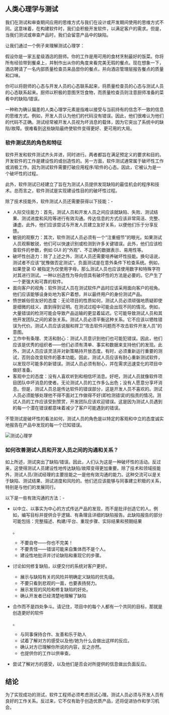 ## 人类心理学与测试

我们在测试和审查期间应用的思维方式与我们在设计或开发期间使用的思维方式不同。这意味着，在构建软件时，我们会积极开发软件，以满足客户的需求。但是，当我们测试或审查产品时，我们会留意产品中的缺陷。

让我们通过一个例子来理解测试心理学：

假设你是一家五星级酒店的厨师。你的工作是用可用的食材烹制最好的饭菜。你将所有经验带到餐桌上，并制作出从你的角度来看完美无瑕的餐点。现在想象一下，酒店聘请了一名内部质量检查员来品尝你的餐点，并向酒店管理层报告餐点的质量和口味。

你可以将厨师的心态与开发人员的心态联系起来，将质量检查员的心态与测试人员的心态联系起来。厨师以积极的意图烹饪食物，而质量检查员则注意厨师准备的菜肴中的缺陷/错误。

一种称为确认偏差的人类心理学元素是指难以接受与当前持有的信念不一致的信息的思维方式。例如，开发人员认为他们的代码没有错误。因此，他们很难认为他们的代码不正确。测试经常被开发人员视为坏消息的载体，因为它突出了系统中的缺陷/故障。很难看到这些缺陷最终使软件变得更好、更可用的大局。

### 软件测试员的角色和特征

软件开发和软件测试齐头并进，同时进行。两者都旨在满足预定义的要求和目的。开发软件的工作是建设性的或创造性的。另一方面，软件测试通常属于破坏性工作或消极工作。因为测试软件需要打破应用程序/软件的心态。因此，它被认为是一个破坏性的过程。

此外，软件测试已经建立了旨在为测试人员提供发现缺陷的最佳机会的程序和技术。总而言之，软件测试是实现建设性目的的破坏性过程。

除了技术技能外，软件测试人员还需要获得以下技能：-

-   人际交往能力：首先，测试人员和开发人员之间应该就缺陷、失败、测试结果、测试进度和风险等进行有效沟通。传达信息的方式应该非常简洁、完整、谦虚。此外，他们应该尝试与开发人员建立友好关系，以便他们乐于分享反馈。
-   敏锐的观察力：其次，软件测试人员必须有一个“注重细节”的眼光。如果测试人员观察敏锐，他们可以快速识别或检测到许多关键错误。此外，他们应该检查软件的参数，例如 GUI 的“外观”、不正确的数据表示、易用性等。
-   破坏性创造力：除了上述之外，测试人员还需要培养破坏性技能。换句话说，测试者不应该“犹豫做否定测试”。负面测试是在意外条件下检查系统。例如，如果登录 ID 被指定为仅使用字母，那么测试人员也应该使用数字和特殊字符对其进行测试。一种以创造性为导向但具有破坏性的方法是必要的。它产生了一个更强大和可靠的软件。
-   面向客户的视角：软件测试人员在测试软件产品时应该采用面向客户的视角。他们应该能够设身处地为客户着想，并以最终用户的身份测试产品。
-   愤世嫉俗但友好的态度：无论项目的性质如何，测试人员必须顽强地质疑即使是细微的歧义，直到得到证明。在测试过程中可能会出现不同的情况。例如，大量错误的检测可能会导致产品运输的更显着延迟。它可能导致测试人员和其他开发团队之间的紧张关系。测试人员必须平衡这种关系。它不应该以牺牲错误为代价。测试人员应该说服和捍卫“攻击软件问题而不攻击软件开发人员”的意图。
-   工作中有条理、灵活和耐心：测试人员意识到他们也可能犯错误。因此，他们应该是优秀的组织者——他们必须有清单、事实和数据来支持他们的发现。此外，测试人员应该灵活并对新策略持开放态度。有时，必须重新运行重要的测试，否则会改变软件的基本功能。因此，测试人员应该有耐心重新测试软件，以发现尽可能多的新错误。测试人员必须有耐心，并在需求迅速变化的项目中做好准备。
-   客观中立的态度：没有人喜欢听到和相信坏消息。好吧，测试人员就像软件项目团队中坏消息的使者。无论测试人员的工作多么出色；没有人愿意分享坏消息。但是，测试人员总是传达软件的错误部分，这是开发人员不喜欢的。测试人员必须能够处理他不得不面对工作做得不好(即检测错误)的指责的情况。测试人员的工作应该受到赞赏，开发团队应该欢迎错误。这是因为测试人员遇到的每一个潜在错误都意味着减少了客户可能遇到的错误。

不管测试是破坏性的看法如何，测试人员的角色是以特定的客观和中立的态度诚实地报告在产品中发现的每一个已知错误。

![测试心理学](https://toolsqa.com/gallery/ISTQB%20Certification/1.psychology-of-testing.jpg)

### 如何改善测试人员和开发人员之间的沟通和关系？

如上所述，测试突出了缺陷/错误。因此，人们认为这是一种破坏性的活动。反过来，这使得测试人员建设性地传达缺陷/故障变得更加重要。除了技术和领域技能外，测试人员/测试经理的主要技能之一是他有效沟通的能力。这种交流可以是关于缺陷、测试结果、测试进度和风险的。他们还应该能够与同事建立积极的关系，特别是与他们的发展同行。

以下是一些有效沟通的方法：-

-   以中立、以事实为中心的方式传达产品的发现，而不是批评创造它的人。例如，编写目标并提供合乎逻辑、有条理且详细的缺陷报告。此缺陷报告的部分可能包括：完整描述、构建/平台、重现步骤、实际结果和预期结果

    。

    -   不要自夸——你也不完美！
    -   不要责怪——错误可能来自集体而不是个人。
    -   建设性地批评并讨论缺陷和重现它的步骤。

-   讨论如何修复缺陷，以便交付的系统对客户更好。

    -   展示与缺陷有关的风险并明确定义缺陷的优先级。
    -   不要只看到悲观的一面，也要表扬努力。
    -   展示发现的风险和修复缺陷的好处。
    -   确认开发者已经清楚地理解了缺陷

-   合作而不是四处争斗。请记住，项目中的每个人都有一个共同的目标，那就是创造更好的软件

    。

    -   与同事保持合作、友善和乐于助人
    -   试着了解对方的感受以及他/她为什么会做出这样的反应。
    -   确认对方已理解你所说的内容，反之亦然。
    -   也提供你的工作以供审查。

-   尝试了解对方的感受，以及他们是否会对所提供的信息做出负面反应。

## 结论

为了实现成功的测试，软件工程师必须考虑测试心理。测试人员必须与开发人员有良好的工作关系。反过来，它不仅有助于创造优质产品，还将促进协作和学习机会。